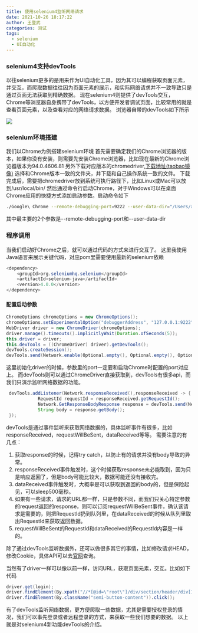 ```yaml
---
title: 使用selenium4监听网络请求
date: 2021-10-26 18:17:22
author: 王登武
categories: 测试
tags:
  - selenium
  - UI自动化
---
```

### selenium4支持devTools
以往selenium更多的是用来作为UI自动化工具，因为其可以编程获取页面元素，并交互，而爬取数据往往因为页面元素的展示，和实际网络请求并不一致导致只是通过页面无法获取到精确数据。
现在selenium4则提供了devTools交互，Chrome等浏览器自身携带了devTools，以方便开发者调试页面，比较常用的就是查看页面元素，以及查看对应的网络请求数据。
浏览器自带的devTools如下所示

![](https://cdn.jsdelivr.net/gh/wangdengwu/wangdengwu.github.io/source/_posts/assets/16352486276926.jpg)

### selenium环境搭建
我们以Chrome为例搭建selenium环境
首先需要确定我们的Chrome浏览器的版本，如果你没有安装，则需要先安装Chrome浏览器，比如现在最新的Chrome浏览器版本为94.0.4606.81
另外下载对应版本的chromedriver,[下载地址(taobao镜像)](http://npm.taobao.org/mirrors/chromedriver/) 选择和Chrome版本一致的文件夹，并下载和自己操作系统一致的文件。
下载完成后，需要把chromedriver放到系统可执行路径下，比如Linux或Mac可以放到/usr/local/bin/ 
然后通过命令行启动Chrome，对于Windows可以在桌面Chrome应用的快捷方式添加启动参数。启动命令如下

``` bash
./Google\ Chrome --remote-debugging-port=9222 --user-data-dir="/Users/xxxx/chrome2"
```
其中最主要的2个参数是--remote-debugging-port和--user-data-dir
### 程序调用
当我们启动好Chrome之后，就可以通过代码的方式来进行交互了。
这里我使用Java语言来展示关键代码，对应pom里需要使用最新的selenium依赖

``` java
<dependency>
    <groupId>org.seleniumhq.selenium</groupId>
    <artifactId>selenium-java</artifactId>
    <version>4.0.0</version>
</dependency>
```

#### 配置启动参数

``` java
ChromeOptions chromeOptions = new ChromeOptions();
chromeOptions.setExperimentalOption("debuggerAddress", "127.0.0.1:9222");
WebDriver driver = new ChromeDriver(chromeOptions);
driver.manage().timeouts().implicitlyWait(Duration.ofSeconds(5));
this.driver = driver;
this.devTools = ((ChromeDriver) driver).getDevTools();
devTools.createSession();
devTools.send(Network.enable(Optional.empty(), Optional.empty(), Optional.empty()));
```
这里初始化driver的时候，参数里的port一定要和启动Chrome时配置的port对应上。
而devTools则可以通过ChromeDriver直接获取到，devTools有很多api，而我们只演示监听网络数据的功能。

``` java
 devTools.addListener(Network.responseReceived(),responseReceived -> {
            RequestId requestId = responseReceived.getRequestId();
            Network.GetResponseBodyResponse response = devTools.send(Network.getResponseBody(requestId));
            String body = response.getBody();
 });
```
devTools是通过事件监听来获取网络数据的，具体监听事件有很多，比如responseReceived，requestWillBeSent，dataReceived等等。
需要注意的有几点：
1. 获取response的时候，记得try catch，以防止有的请求并没有body导致的异常。
2. responseReceived事件触发时，这个时候获取response未必能取到，因为只是响应返回了，但是body可能比较大，数据可能还没有接收完。
3. dataReceived事件触发时，大概率是可以获取到返回的body的，但是保险起见，可以sleep500毫秒。
4. 如果有一些请求，请求的URL都一样，只是参数不同，而我们只关心特定参数的request返回的response，则可以订阅requestWillBeSent事件，确认该请求是需要的，则把RequestId扔到队列里，在dataReceived的时候从队列里取出RequestId来获取返回数据。
5. requestWillBeSent的RequestId和dataReceived的RequestId内容是一样的。

除了通过devTools监听数据外，还可以做很多其它的事情，比如修改请求HEAD，修改Cookie，具体API可以去[官网](https://www.selenium.dev/documentation/webdriver/bidi_apis/)查询。

当然有了driver一样可以像以前一样，访问URL，获取页面元素，交互。比如如下代码

``` java
driver.get(login);
driver.findElement(By.xpath("//*[@id=\"root\"]/div/section/header/div[1]/div/div/div/div[2]/span")).click();
driver.findElement(By.className("semi-button-content")).click();
```
有了devTools监听网络数据，更方便爬取一些数据，尤其是需要授权登录的情况，我们可以事先登录或者远程登录的方式，来获取一些我们想要的数据。
以上就是对selenium4新功能devTools的介绍。